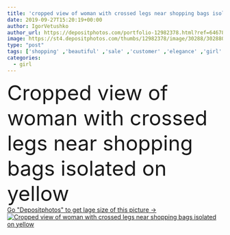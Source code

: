 ```yaml
---
title: 'cropped view of woman with crossed legs near shopping bags isolated on yellow'
date: 2019-09-27T15:20:19+00:00
author: IgorVetushko
author_url: https://depositphotos.com/portfolio-12982378.html?ref=64678756
image: https://st4.depositphotos.com/thumbs/12982378/image/30288/302880400/api_thumb_450.jpg?forcejpeg=true
type: "post"
tags: ['shopping' ,'beautiful' ,'sale' ,'customer' ,'elegance' ,'girl' ,'style' ,'fashion' ,'pose' ,'pretty' ,'elegant' ,'stylish' ,'woman' ,'trendy' ,'panorama' ,'attractive' ,'purchase' ,'fashionable' ,'shopaholic' ,'partial' ,'Cropped' ,'copy space' ,'one person' ,'Studio Shot' ,'young adult' ,'shopping bags' ,'low section' ,'Isolated On yellow' ,'crossed legs' ]
categories: 
  - girl
---
```

<div aling="center">
            <font size="60"> Cropped view of woman with crossed legs near shopping bags isolated on yellow</font>   
</div>
<div>
    <a href='https://st4.depositphotos.com/thumbs/12982378/image/30288/302880400/api_thumb_450.jpg?forcejpeg=true?ref=64678756' target=_blank > Go "Depositphotos" to get lage size of this picture ->
        <img href='https://st4.depositphotos.com/thumbs/12982378/image/30288/302880400/api_thumb_450.jpg?forcejpeg=true?ref=64678756' src='https://st4.depositphotos.com/12982378/30288/i/950/depositphotos_302880400-stock-photo-cropped-view-woman-crossed-legs.jpg?forcejpeg=true' alt='Cropped view of woman with crossed legs near shopping bags isolated on yellow' >
    </a>
</div>

